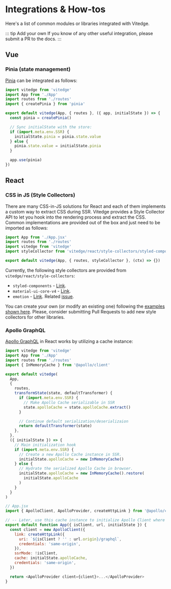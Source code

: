 # Integrations & How-tos

Here's a list of common modules or libraries integrated with Vitedge.

::: tip Add your own
If you know of any other useful integration, please submit a PR to the docs.
:::

## Vue

### Pinia (state management)

[Pinia](https://pinia.esm.dev/) can be integrated as follows:

```js
import vitedge from 'vitedge'
import App from './App'
import routes from './routes'
import { createPinia } from 'pinia'

export default vitedge(App, { routes }, ({ app, initialState }) => {
  const pinia = createPinia()

  // Sync initialState with the store:
  if (import.meta.env.SSR) {
    initialState.pinia = pinia.state.value
  } else {
    pinia.state.value = initialState.pinia
  }

  app.use(pinia)
})
```

## React

### CSS in JS (Style Collectors)

There are many CSS-in-JS solutions for React and each of them implements a custom way to extract CSS during SSR. Vitedge provides a Style Collector API to let you hook into the rendering process and extract the CSS. Common implementations are provided out of the box and just need to be imported as follows:

```js
import App from './App.jsx'
import routes from './routes'
import vitedge from 'vitedge'
import styleCollector from 'vitedge/react/style-collectors/styled-components.js'

export default vitedge(App, { routes, styleCollector }, (ctx) => {})
```

Currently, the following style collectors are provided from `vitedge/react/style-collectors`:

- `styled-components` - [Link](https://styled-components.com/).
- `material-ui-core-v4` - [Link](https://material-ui.com/).
- `emotion` - [Link](https://emotion.sh/). Related [issue](https://github.com/emotion-js/emotion/issues/2446).

You can create your own (or modify an existing one) following the [examples shown here](https://github.com/frandiox/vite-ssr/blob/master/src/react/style-collectors). Please, consider submitting Pull Requests to add new style collectors for other libraries.

### Apollo GraphQL

[Apollo GraphQL](https://www.apollographql.com/docs/react/) in React works by utilizing a cache instance:

```js
import vitedge from 'vitedge'
import App from './App'
import routes from './routes'
import { InMemoryCache } from '@apollo/client'

export default vitedge(
  App,
  {
    routes,
    transformState(state, defaultTransformer) {
      if (import.meta.env.SSR) {
        // Make Apollo Cache serializable in SSR
        state.apolloCache = state.apolloCache.extract()
      }

      // Continue default serialization/deserializaion
      return defaultTransformer(state)
    },
  },
  ({ initialState }) => {
    // Main initialization hook
    if (import.meta.env.SSR) {
      // Create a new Apollo Cache instance in SSR.
      initialState.apolloCache = new InMemoryCache()
    } else {
      // Hydrate the serialized Apollo Cache in browser.
      initialState.apolloCache = new InMemoryCache().restore(
        initialState.apolloCache
      )
    }
  }
)
```

```js
// App.jsx
import { ApolloClient, ApolloProvider, createHttpLink } from '@apollo/client'

// -- Later, use this cache instance to initialize Apollo Client where needed.
export default function App({ isClient, url, initialState }) {
  const client = new ApolloClient({
    link: createHttpLink({
      uri: `${isClient ? '' : url.origin}/graphql`,
      credentials: 'same-origin',
    }),
    ssrMode: !isClient,
    cache: initialState.apolloCache,
    credentials: 'same-origin',
  })

  return <ApolloProvider client={client}>...</ApolloProvider>
}
```

